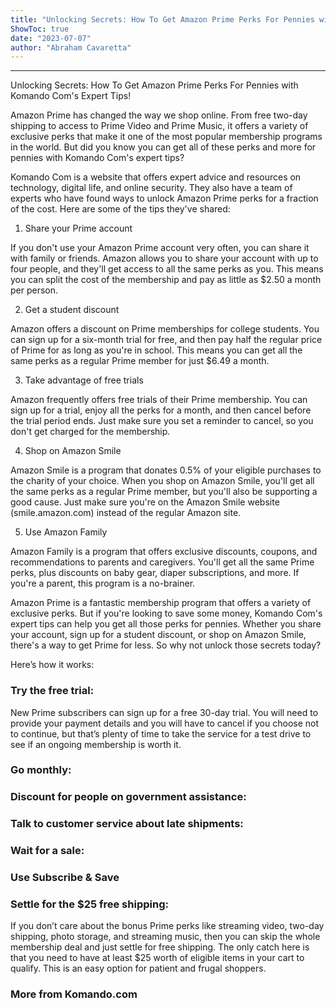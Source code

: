```yaml
---
title: "Unlocking Secrets: How To Get Amazon Prime Perks For Pennies with Komando Com's Expert Tips!"
ShowToc: true 
date: "2023-07-07"
author: "Abraham Cavaretta"
---
```

*****
Unlocking Secrets: How To Get Amazon Prime Perks For Pennies with Komando Com's Expert Tips!

Amazon Prime has changed the way we shop online. From free two-day shipping to access to Prime Video and Prime Music, it offers a variety of exclusive perks that make it one of the most popular membership programs in the world. But did you know you can get all of these perks and more for pennies with Komando Com's expert tips?

Komando Com is a website that offers expert advice and resources on technology, digital life, and online security. They also have a team of experts who have found ways to unlock Amazon Prime perks for a fraction of the cost. Here are some of the tips they've shared:

1. Share your Prime account

If you don't use your Amazon Prime account very often, you can share it with family or friends. Amazon allows you to share your account with up to four people, and they'll get access to all the same perks as you. This means you can split the cost of the membership and pay as little as $2.50 a month per person.

2. Get a student discount

Amazon offers a discount on Prime memberships for college students. You can sign up for a six-month trial for free, and then pay half the regular price of Prime for as long as you're in school. This means you can get all the same perks as a regular Prime member for just $6.49 a month.

3. Take advantage of free trials

Amazon frequently offers free trials of their Prime membership. You can sign up for a trial, enjoy all the perks for a month, and then cancel before the trial period ends. Just make sure you set a reminder to cancel, so you don't get charged for the membership.

4. Shop on Amazon Smile

Amazon Smile is a program that donates 0.5% of your eligible purchases to the charity of your choice. When you shop on Amazon Smile, you'll get all the same perks as a regular Prime member, but you'll also be supporting a good cause. Just make sure you're on the Amazon Smile website (smile.amazon.com) instead of the regular Amazon site.

5. Use Amazon Family

Amazon Family is a program that offers exclusive discounts, coupons, and recommendations to parents and caregivers. You'll get all the same Prime perks, plus discounts on baby gear, diaper subscriptions, and more. If you're a parent, this program is a no-brainer.

Amazon Prime is a fantastic membership program that offers a variety of exclusive perks. But if you're looking to save some money, Komando Com's expert tips can help you get all those perks for pennies. Whether you share your account, sign up for a student discount, or shop on Amazon Smile, there's a way to get Prime for less. So why not unlock those secrets today?


Here’s how it works:

 
### Try the free trial:


New Prime subscribers can sign up for a free 30-day trial. You will need to provide your payment details and you will have to cancel if you choose not to continue, but that’s plenty of time to take the service for a test drive to see if an ongoing membership is worth it.

 
### Go monthly:
 
### Discount for people on government assistance:
 
### Talk to customer service about late shipments:
 
### Wait for a sale:
 
### Use Subscribe & Save
 
### Settle for the $25 free shipping:


If you don’t care about the bonus Prime perks like streaming video, two-day shipping, photo storage, and streaming music, then you can skip the whole membership deal and just settle for free shipping. The only catch here is that you need to have at least $25 worth of eligible items in your cart to qualify. This is an easy option for patient and frugal shoppers.

 
### More from Komando.com




